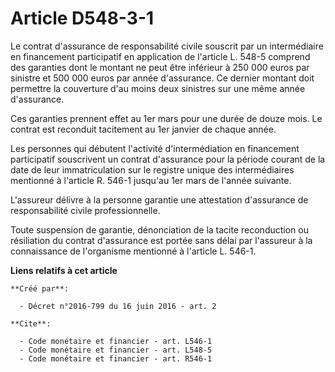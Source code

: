 # Article D548-3-1

Le contrat d'assurance de responsabilité civile souscrit par un intermédiaire en financement participatif en application de
l'article L. 548-5 comprend des garanties dont le montant ne peut être inférieur à 250 000 euros par sinistre et 500 000
euros par année d'assurance. Ce dernier montant doit permettre la couverture d'au moins deux sinistres sur une même année
d'assurance. 

Ces garanties prennent effet au 1er mars pour une durée de douze mois. Le contrat est reconduit tacitement au 1er janvier de
chaque année. 

Les personnes qui débutent l'activité d'intermédiation en financement participatif souscrivent un contrat d'assurance pour la
période courant de la date de leur immatriculation sur le registre unique des intermédiaires mentionné à l'article R. 546-1
jusqu'au 1er mars de l'année suivante. 

L'assureur délivre à la personne garantie une attestation d'assurance de responsabilité civile professionnelle. 

Toute suspension de garantie, dénonciation de la tacite reconduction ou résiliation du contrat d'assurance est portée sans
délai par l'assureur à la connaissance de l'organisme mentionné à l'article L. 546-1.

**Liens relatifs à cet article**

	**Créé par**:

	  - Décret n°2016-799 du 16 juin 2016 - art. 2

	**Cite**:

	  - Code monétaire et financier - art. L546-1
	  - Code monétaire et financier - art. L548-5
	  - Code monétaire et financier - art. R546-1
